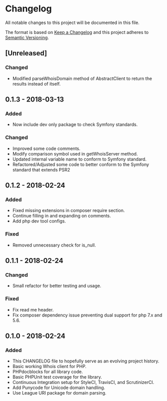 # Changelog

All notable changes to this project will be documented in this file.

The format is based on [Keep a Changelog](http://keepachangelog.com/en/1.0.0/)
and this project adheres to [Semantic Versioning](http://semver.org/spec/v2.0.0.html).

## [Unreleased]
### Changed
- Modified parseWhoisDomain method of AbstractClient to return the results instead of itself.

## 0.1.3 - 2018-03-13
### Added
- Now include dev only package to check Symfony standards.

### Changed
- Improved some code comments.
- Modify comparison symbol used in getWhoisServer method.
- Updated internal variable name to conform to Symfony standard.
- Refactored/Adjusted some code to better conform to the Symfony standard that extends PSR2

## 0.1.2 - 2018-02-24
### Added
- Fixed missing extensions in composer require section.
- Continue filling in and expanding on comments.
- Add php dev tool configs.

### Fixed
- Removed unnecessary check for is_null.

## 0.1.1 - 2018-02-24
### Changed
- Small refactor for better testing and usage.

### Fixed
- Fix read me header.
- Fix composer dependency issue preventing dual support for php 7.x and 5.6.

## 0.1.0 - 2018-02-24
### Added
- This CHANGELOG file to hopefully serve as an evolving project history.
- Basic working Whois client for PHP.
- PHPdocblocks for all library code.
- Basic PHPUnit test coverage for the library.
- Continuous Integration setup for StyleCI, TravisCI, and ScrutinizerCI.
- Add Punycode for Unicode domain handling.
- Use League URI package for domain parsing.
